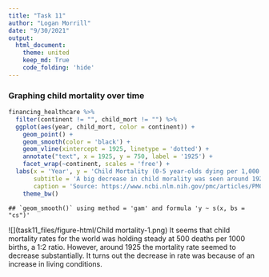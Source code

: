 ```yaml
---
title: "Task 11"
author: "Logan Morrill"
date: "9/30/2021"
output: 
  html_document:
    theme: united
    keep_md: True
    code_folding: 'hide'
---
```





### Graphing child mortality over time

```r
financing_healthcare %>%
  filter(continent != "", child_mort != "") %>%
  ggplot(aes(year, child_mort, color = continent)) +
    geom_point() +
    geom_smooth(color = 'black') +
    geom_vline(xintercept = 1925, linetype = 'dotted') +
    annotate("text", x = 1925, y = 750, label = '1925') +
    facet_wrap(~continent, scales = 'free') +
  labs(x = 'Year', y = 'Child Mortality (0-5 year-olds dying per 1,000 born)', title = 'Child Mortality over Time',
       subtitle = 'A big decrease in child morality was seen around 1925 because\nof the increase in living conditions across the world.',
       caption = 'Source: https://www.ncbi.nlm.nih.gov/pmc/articles/PMC1449154/') +
    theme_bw()
```

```
## `geom_smooth()` using method = 'gam' and formula 'y ~ s(x, bs = "cs")'
```

![](task11_files/figure-html/Child mortality-1.png)<!-- -->
It seems that child mortality rates for the world was holding steady at 500 deaths per 1000 births, a 1:2 ratio. However, around 1925 the mortality rate seemed to decrease substantially. It turns out the decrease in rate was because of an increase in living conditions.
